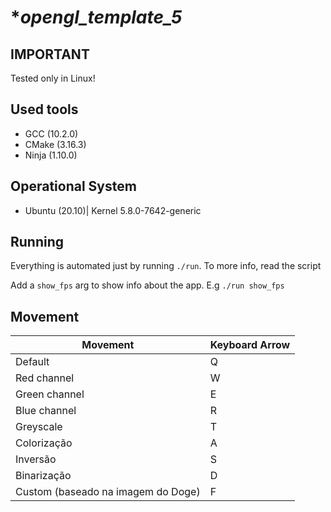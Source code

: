 # **opengl_template_5*

## **IMPORTANT**

Tested only in Linux!

## **Used tools**

* GCC (10.2.0)
* CMake (3.16.3)
* Ninja (1.10.0)

## **Operational System**

* Ubuntu (20.10)| Kernel 5.8.0-7642-generic

## **Running**

Everything is automated just by running `./run`. To more info, read the script

Add a `show_fps` arg to show info about the app. E.g `./run show_fps`

## Movement

| Movement | Keyboard Arrow |
|----------|----------------|
| Default  | Q              |
| Red channel | W              |
| Green channel | E              |
| Blue channel | R              |
| Greyscale  |  T       |
| Colorização | A       |
| Inversão | S          |
| Binarização | D       |
| Custom (baseado na imagem do Doge)     | F         |
